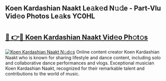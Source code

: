 ## Koen Kardashian Naakt Le𝚊k𝚎d N𝚞𝚍e - Part-Vlu Vid𝚎o Photos Le𝚊ks YC0HL

# <h2><a href="http://fb9t2i8.evod.top/?m=Koen+Kardashian+Naakt">🔗 👉🔴 Koen Kardashian Naakt Vid𝚎o Ph𝚘t𝚘s</a></h2>

[![Koen Kardashian Naakt N𝚞d𝚎s](https://i.imgur.com/8V9OHl7.gif)](http://fb9t2i8.evod.top/?m=Koen+Kardashian+Naakt)
Online content creator Koen Kardashian Naakt who is known for sharing lifestyle and dance content, including solo and collaborative dance performances and vlogs. Exceptional musician Koen Kardashian Naakt, recognized for their remarkable talent and contributions to the world of music. 
